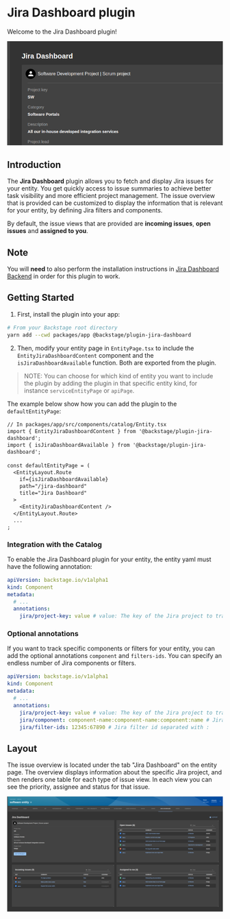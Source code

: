 # Jira Dashboard plugin

Welcome to the Jira Dashboard plugin!

![home](media/project-card.png)

## Introduction

The **Jira Dashboard** plugin allows you to fetch and display Jira issues for your entity. You get quickly access to issue summaries to achieve better task visibility and more efficient project management. The issue overview that is provided can be customized to display the information that is relevant for your entity, by defining Jira filters and components.

By default, the issue views that are provided are **incoming issues**, **open issues** and **assigned to you**.

## Note

You will **need** to also perform the installation instructions in [Jira Dashboard Backend](https://github.com/backstage/backstage/tree/master/plugins/jira-dashboard-backend) in order for this plugin to work.

## Getting Started

1. First, install the plugin into your app:

```bash
# From your Backstage root directory
yarn add --cwd packages/app @backstage/plugin-jira-dashboard
```

2. Then, modify your entity page in `EntityPage.tsx` to include the `EntityJiraDashboardContent` component and the `isJiraDashboardAvailable` function. Both are exported from the plugin.

> NOTE: You can choose for which kind of entity you want to include the plugin by adding the plugin in that specific entity kind, for instance `serviceEntityPage` or `apiPage`.

The example below show how you can add the plugin to the `defaultEntityPage`:

```tsx
// In packages/app/src/components/catalog/Entity.tsx
import { EntityJiraDashboardContent } from '@backstage/plugin-jira-dashboard';
import { isJiraDashboardAvailable } from '@backstage/plugin-jira-dashboard';

const defaultEntityPage = (
  <EntityLayout.Route
    if={isJiraDashboardAvailable}
    path="/jira-dashboard"
    title="Jira Dashboard"
  >
    <EntityJiraDashboardContent />
  </EntityLayout.Route>
  ...
;
```

### Integration with the Catalog

To enable the Jira Dashboard plugin for your entity, the entity yaml must have the following annotation:

```yaml
apiVersion: backstage.io/v1alpha1
kind: Component
metadata:
  # ...
  annotations:
    jira/project-key: value # value: The key of the Jira project to track for this entity
```

### Optional annotations

If you want to track specific components or filters for your entity, you can add the optional annotations `component` and `filters-ids`. You can specify an endless number of Jira components or filters.

```yaml
apiVersion: backstage.io/v1alpha1
kind: Component
metadata:
  # ...
  annotations:
    jira/project-key: value # value: The key of the Jira project to track for this entity
    jira/component: component-name:component-name:component:name # Jira component name separated with :
    jira/filter-ids: 12345:67890 # Jira filter id separated with :
```

## Layout

The issue overview is located under the tab "Jira Dashboard" on the entity page. The overview displays information about the specific Jira project, and then renders one table for each type of issue view. In each view you can see the priority, assignee and status for that issue.

![home](media/overview.png)
